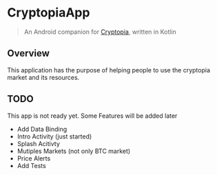 # CryptopiaApp

> An Android companion for [Cryptopia](https://www.cryptopia.co.nz), written in Kotlin 

## Overview

This application has the purpose of helping people to use the cryptopia market and its resources.

## 

## TODO

This app is not ready yet. Some Features will be added later

- Add Data Binding
- Intro Activity (just started)
- Splash Acitivty
- Mutiples Markets (not only BTC market)
- Price Alerts
- Add Tests
